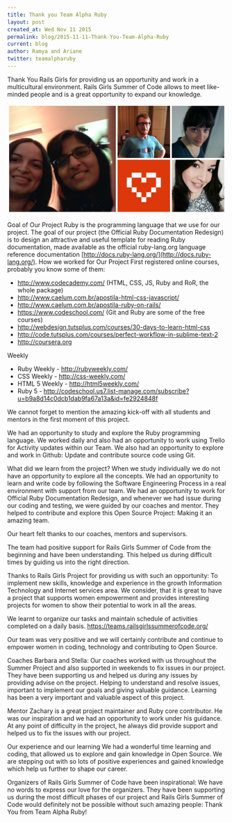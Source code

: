 ```yaml
---
title: Thank you Team Alpha Ruby
layout: post
created_at: Wed Nov 11 2015
permalink: blog/2015-11-11-Thank-You-Team-Alpha-Ruby
current: blog
author: Ramya and Ariane
twitter: teamalpharuby
---
```


Thank You Rails Girls for providing us an opportunity and work in a multicultural environment.
Rails Girls Summer of Code allows to meet like-minded people and is a great opportunity to expand our knowledge. 


<img src="/img/blog/2015/introducing-team-alpha-ruby.jpg" alt="Team AlphaRuby">

Goal of Our Project
Ruby is the programming language that we use for our project.
The goal of our project (the Official Ruby Documentation Redesign) is to design an attractive and useful template for reading Ruby documentation, made available as the official ruby-lang.org language reference documentation [http://docs.ruby-lang.org/](http://docs.ruby-lang.org/).
How we worked for Our Project
First registered online courses, probably you know some of them:
- http://www.codecademy.com/ (HTML, CSS, JS, Ruby and RoR, the whole package)
- http://www.caelum.com.br/apostila-html-css-javascript/
- http://www.caelum.com.br/apostila-ruby-on-rails/ 
- https://www.codeschool.com/ (Git and Ruby are some of the free courses)
- http://webdesign.tutsplus.com/courses/30-days-to-learn-html-css
- http://code.tutsplus.com/courses/perfect-workflow-in-sublime-text-2 
- http://coursera.org

Weekly
- Ruby Weekly - http://rubyweekly.com/
- CSS Weekly - http://css-weekly.com/
- HTML 5 Weekly - http://html5weekly.com/
- Ruby 5 - http://codeschool.us7.list-manage.com/subscribe?u=b9a8d14c0dcb1dab9fa67a13a&id=fe2924848f

We cannot forget to mention the amazing kick-off with all students and mentors in the first moment of this project.

We had an opportunity to study and explore the Ruby programming language.
We worked daily and also had an opportunity to work using Trello for Activity updates within our Team.
We also had an opportunity to explore and work in Github: Update and contribute source code using Git.

What did we learn from the project?
When we study individually we do not have an opportunity to explore all the concepts.
We had an opportunity to learn and write code by following the Software Engineering Process in a real environment with support from our team.
We had an opportunity to work for Official Ruby Documentation Redesign, and whenever we had issue during our coding and testing, we were guided by our coaches and mentor.
They helped to contribute and explore this Open Source Project: Making it an amazing team.

Our heart felt thanks to our coaches, mentors and supervisors.

The team had positive support for Rails Girls Summer of Code from the beginning and have been understanding. This helped us during difficult times by guiding us into the right direction. 

Thanks to Rails Girls Project for providing us with such an opportunity:
To implement new skills, knowledge and experience in the growth Information Technology and Internet services area.
We consider, that it is great to have a project that supports women empowerment and provides interesting projects for women to show their potential to work in all the areas.

We learnt to organize our tasks and maintain schedule of activities completed on a daily basis.
https://teams.railsgirlssummerofcode.org/  

Our team was very positive and we will certainly contribute and continue to empower women in coding, technology and contributing to Open Source.


Coaches
Barbara and Stella: Our coaches worked with us throughout the Summer Project and also supported in weekends to fix issues in our project. They have been supporting us and helped us during any issues by providing advise on the project. Helping to understand and resolve issues, important to implement our goals and giving valuable guidance. Learning has been a very important and valuable aspect of this project.

Mentor
Zachary is a great project maintainer and Ruby core contributor. He was our inspiration and we had an opportunity to work under his guidance. At any point of difficulty in the project, he always did provide support and helped us to fix the issues with our project.


Our experience and our learning
We had a wonderful time learning and coding, that allowed us to explore and gain knowledge in Open Source.
We are stepping out with so lots of positive experiences and gained knowledge which help us further to shape our career.

Organizers of Rails Girls Summer of Code have been inspirational: We have no words to express our love for the organizers. They have been supporting us during the most difficult phases of our project and Rails Girls Summer of Code would definitely not be possible without such amazing people: Thank You from Team Alpha Ruby!
